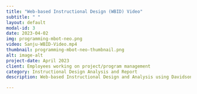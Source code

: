 ```yaml
---
title: "Web-based Instructional Design (WBID) Video"
subtitle: " "
layout: default
modal-id: 3
date: 2023-04-02
img: programming-mbot-neo.png
video: Sanju-WBID-Video.mp4
thumbnail: programming-mbot-neo-thumbnail.png
alt: image-alt
project-date: April 2023
client: Employees working on project/program management
category: Instructional Design Analysis and Report
description: Web-based Instructional Design and Analysis using Davidson-Shivers WBID model (2018).

---
```

